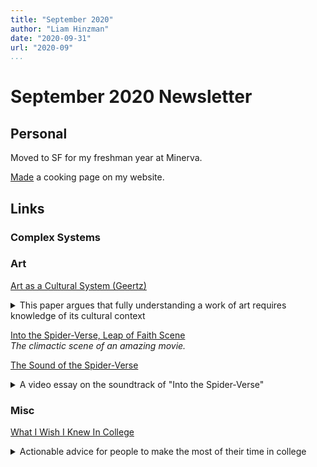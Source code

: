 ```yaml
---
title: "September 2020"
author: "Liam Hinzman"
date: "2020-09-31"
url: "2020-09"
...
```


September 2020 Newsletter
====================

## Personal
Moved to SF for my freshman year at Minerva.

[Made][214] a cooking page on my website.

## Links
### Complex Systems
### Art
[Art as a Cultural System (Geertz)][212]

<details>
<summary>
This paper argues that fully understanding a work of art requires knowledge of its cultural context
</summary>

_In the falling snow_\
_A laughing boy holds out his palms_\
_Until they are white_

If you only look at formal elements like imagery, you end up with a boring interpretation of this haiku. E.g. "The innocence of childhood blah blah".

But with cultural context, knowing that this poem was written by an African-American poet during the civil rights movement - the poem takes on a much deeper meaning.

Art is often part of a society-wide conversation, and without cultural context, it's like you're listening in on the middle of a conversation where you know none of the words.
</details>

[Into the Spider-Verse, Leap of Faith Scene][210]\
_The climactic scene of an amazing movie._

[The Sound of the Spider-Verse][211]

<details>
<summary>
A video essay on the soundtrack of "Into the Spider-Verse"
</summary>

This video focuses on how leitmotifs are used to underscore key moments of the film - stages in the hero's journey.

Highlight: In the "Leap of Faith" scene, there are 3 musical themes at play.
1. The use of hip-hop music is present whenever Miles (the main character) is comfortable and feeling like himself.
2. A slow octave jump up, followed by an octave jump down - which plays whenever Miles encounters something that changes his life. This leitmotif repeats several times in the scene.
3. The rhythm that plays at the very end of the scene plays whenever a "Spider hero" is on screen - its presence here signals that Miles has completed his transformation as a hero.
</details>


### Misc
[What I Wish I Knew In College][208]

<details>
<summary>
Actionable advice for people to make the most of their time in college
</summary>

Leverage Your Free Time
> Your college years are going to give you the most free schedule you are ever likely to have... [This] represents the most important factor to get right.
>
> Sit down right now and write out a list of everything you want to do... When you’re done, look at the list, and think about what’s required to get there... While you are in college, you have a unique opportunity to [accomplish] those things that require lots of time.

Socialize Deliberately
> Think about whatever field you’re interested in, and locate the other people [in the city] who have the same ambitions

> A critically undervalued resource is the fact that you have unprecedented access to a large number of highly intelligent people – your college professors... Always use a professor’s office hours, you’re likely the only person who will be there! Give them a reason to remember you, and eventually to help you out.
</details>

# <!-- September 2020 Links -->
[208]: http://becomingeden.com/what-i-wish-i-knew-in-college/
[210]: https://youtu.be/yoS74R-qKIY
[211]: https://www.youtube.com/watch?v=ozbKHKntpCc
[212]: https://sci-hub.tw/10.2307/2907147
[214]: https://liamhinzman.com/cooking.html
